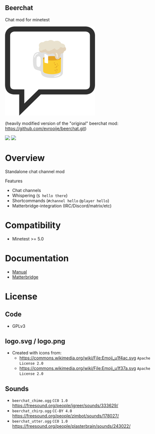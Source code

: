 Beerchat
-----------------

Chat mod for minetest

![](logo.png)

(heavily modified version of the "original" beerchat mod: https://github.com/evrooije/beerchat.git)

![](https://github.com/minetest-beerchat/beerchat/workflows/luacheck/badge.svg)
![](https://github.com/minetest-beerchat/beerchat/workflows/mineunit/badge.svg)

# Overview

Standalone chat channel mod

Features
* Chat channels
* Whispering (`$ hello there`)
* Shortcommands (`#channel hello` `@player hello`)
* Matterbridge-integration (IRC/Discord/matrix/etc)

# Compatibility

* Minetest >= 5.0

# Documentation

* [Manual](./doc/manual.md)
* [Matterbridge](./doc/matterbridge.md)

# License

## Code

* GPLv3

## logo.svg / logo.png

* Created with icons from:
  * https://commons.wikimedia.org/wiki/File:Emoji_u1f4ac.svg `Apache License 2.0`
  * https://commons.wikimedia.org/wiki/File:Emoji_u1f37a.svg `Apache License 2.0`

## Sounds

* `beerchat_chime.ogg` `CC0 1.0` https://freesound.org/people/jgreer/sounds/333629/
* `beerchat_chirp.ogg` `CC-BY 4.0` https://freesound.org/people/zimbot/sounds/178027/
* `beerchat_utter.ogg` `CC0 1.0` https://freesound.org/people/plasterbrain/sounds/243022/
